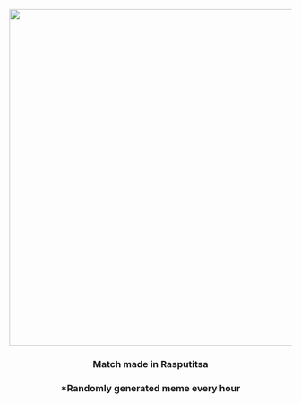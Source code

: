 <p align="center">
        <img src="https://i.redd.it/qfr4hqb9grm81.png" width="600" height="600">
        </p>
        <h3 align="center">Match made in Rasputitsa</h3>
        <h3 align="center">*Randomly generated meme every hour</h3>
    
